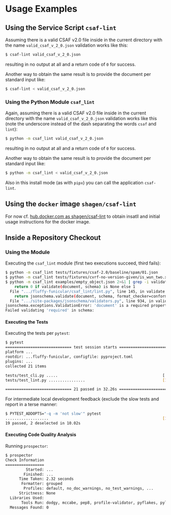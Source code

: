 # Usage Examples

## Using the Service Script `csaf-lint`

Assuming there is a valid CSAF v2.0 file inside in the current directory
with the name `valid_csaf_v_2_0.json` validation works like this:

```bash
$ csaf-lint valid_csaf_v_2_0.json
```
resulting in no output at all and a return code of `0` for success.

Another way to obtain the same result is to provide the document per standard input like:

```bash
$ csaf-lint < valid_csaf_v_2_0.json
```

### Using the Python Module `csaf_lint`

Again, assuming there is a valid CSAF v2.0 file inside in the current directory
with the name `valid_csaf_v_2_0.json` validation works like this
(note the underscore instead of the dash separating the words `csaf` and `lint`):

```bash
$ python -m csaf_lint valid_csaf_v_2_0.json
```
resulting in no output at all and a return code of `0` for success.

Another way to obtain the same result is to provide the document per standard input like:

```bash
$ python -m csaf_lint < valid_csaf_v_2_0.json
```
Also in this install mode (as with `pipx`) you can call the application `csaf-lint`.

## Using the `docker` image `shagen/csaf-lint`

For now cf. [hub.docker.com as shagen/csaf-lint](https://hub.docker.com/r/shagen/csaf-lint)
to obtain insatll and initial usage instructions for the docker image.

## Inside a Repository Checkout

### Using the Module

Executing the `csaf_lint` module (first two executions succeed, third fails):

```bash
$ python -m csaf_lint tests/fixtures/csaf-2.0/baseline/spam/01.json
$ python -m csaf_lint tests/fixtures/cvrf-no-version-given/is_wun_two.xml
$ python -m csaf_lint examples/empty_object.json 2>&1 | grep -i validat
    return 0 if validate(document, schema) is None else 1
  File ".../fluffy-funicular/csaf_lint/lint.py", line 145, in validate
    return jsonschema.validate(document, schema, format_checker=conformance)
  File ".../site-packages/jsonschema/validators.py", line 934, in validate
jsonschema.exceptions.ValidationError: 'document' is a required property
Failed validating 'required' in schema:
```

#### Executing the Tests

Executing the tests per `pytest`:

```bash
$ pytest
============================= test session starts =========================
platform ...
rootdir: ...fluffy-funicular, configfile: pyproject.toml
plugins: ...
collected 21 items

tests/test_cli.py .....                                              [ 23%]
tests/test_lint.py ................                                  [100%]

============================= 21 passed in 32.26s =========================
```

For intermediate local development feedback (exclude the slow tests and  
report in a terse manner:
```bash
$ PYTEST_ADDOPTS="-q -m 'not slow'" pytest
...................                                                  [100%]
19 passed, 2 deselected in 10.02s
```

#### Executing Code Quality Analysis

Running `prospector`:

```bash
$ prospector
Check Information
=================
         Started: ...
        Finished: ...
      Time Taken: 2.32 seconds
       Formatter: grouped
        Profiles: default, no_doc_warnings, no_test_warnings, ...
      Strictness: None
  Libraries Used:
       Tools Run: dodgy, mccabe, pep8, profile-validator, pyflakes, pylint
  Messages Found: 0

```

